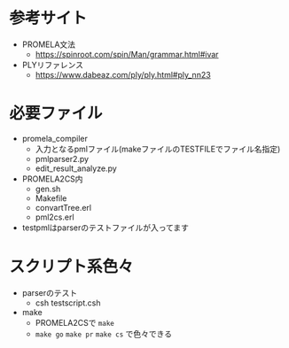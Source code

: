 # 参考サイト
* PROMELA文法
    * https://spinroot.com/spin/Man/grammar.html#ivar
* PLYリファレンス
    * https://www.dabeaz.com/ply/ply.html#ply_nn23

# 必要ファイル
* promela_compiler
    * 入力となるpmlファイル(makeファイルのTESTFILEでファイル名指定)
    * pmlparser2.py
    * edit_result_analyze.py
* PROMELA2CS内
    * gen.sh
    * Makefile
    * convartTree.erl
    * pml2cs.erl
* testpmlはparserのテストファイルが入ってます


# スクリプト系色々
* parserのテスト
    *  csh testscript.csh
* make
    * PROMELA2CSで `make`
    * ``make go`` ``make pr`` ``make cs`` で色々できる

